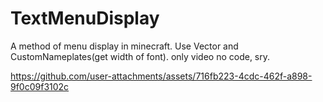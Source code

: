# TextMenuDisplay
A method of menu display in minecraft. Use Vector and CustomNameplates(get width of font). only video no code, sry.


https://github.com/user-attachments/assets/716fb223-4cdc-462f-a898-9f0c09f3102c

